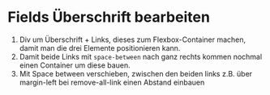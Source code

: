 # Fields Überschrift bearbeiten
1. Div um Überschrift + Links, dieses zum Flexbox-Container machen, damit man die drei Elemente positionieren kann.
2. Damit beide Links mit `space-between` nach ganz rechts kommen nochmal einen Container um diese bauen.
3. Mit Space between verschieben, zwischen den beiden links z.B. über margin-left bei remove-all-link einen Abstand einbauen